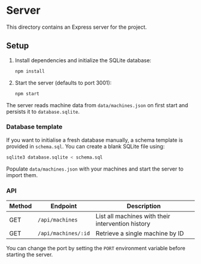 # Server

This directory contains an Express server for the project.

## Setup

1. Install dependencies and initialize the SQLite database:
   ```bash
   npm install
   ```

2. Start the server (defaults to port 3001):
   ```bash
   npm start
   ```

The server reads machine data from `data/machines.json` on first start and persists it to `database.sqlite`.

### Database template

If you want to initialise a fresh database manually, a schema template is provided in `schema.sql`.
You can create a blank SQLite file using:

```bash
sqlite3 database.sqlite < schema.sql
```

Populate `data/machines.json` with your machines and start the server to import them.

### API

| Method | Endpoint | Description |
| ------ | -------- | ----------- |
| GET    | `/api/machines` | List all machines with their intervention history |
| GET    | `/api/machines/:id` | Retrieve a single machine by ID |

You can change the port by setting the `PORT` environment variable before starting the server.
